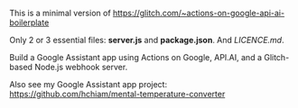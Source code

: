 This is a minimal version of <a href="https://glitch.com/~actions-on-google-api-ai-boilerplate" target="_blank">https://glitch.com/~actions-on-google-api-ai-boilerplate</a>

Only 2 or 3 essential files: **server.js** and **package.json**. And *LICENCE.md*.

Build a Google Assistant app using Actions on Google, API.AI, and a Glitch-based Node.js webhook server.

Also see my Google Assistant app project: <a href="https://github.com/hchiam/mental-temperature-converter" target="_blank">https://github.com/hchiam/mental-temperature-converter</a>
